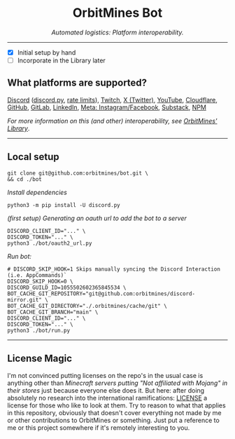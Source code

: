 <div align="center">  

# OrbitMines Bot
*Automated logistics: Platform interoperability.*

</div>

---

- [x] Initial setup by hand
- [ ] Incorporate in the Library later

## What platforms are supported?
[Discord](https://discord.com/developers/docs/) ([discord.py](https://github.com/Rapptz/discord.py), [rate limits](https://discord.com/developers/docs/topics/rate-limits#:~:text=global%22%3A%20true%20%7D-,Global%20Rate%20Limit,rate%20limit%20on%20a%20route.)), [Twitch](), [X (Twitter)](), [YouTube](), [Cloudflare](), [GitHub](https://github.com/apps/orbitmines), [GitLab](https://gitlab.com/groups/orbitmines/-/settings/applications), [LinkedIn](https://www.linkedin.com/developers/apps), [Meta: Instagram/Facebook](https://developers.facebook.com/apps/), [Substack](https://orbitmines.substack.com/), [NPM](https://www.npmjs.com/org/orbitmines)

*For more information on this (and other) interoperability, see [OrbitMines' Library](https://github.com/orbitmines/library)*.

---

## Local setup

```shell
git clone git@github.com:orbitmines/bot.git \
&& cd ./bot
```

*Install dependencies*
```shell
python3 -m pip install -U discord.py
```

*(first setup) Generating an oauth url to add the bot to a server*
```shell
DISCORD_CLIENT_ID="..." \
DISCORD_TOKEN="..." \
python3 ./bot/oauth2_url.py
```

*Run bot:*
```shell
# DISCORD_SKIP_HOOK=1 Skips manually syncing the Discord Interaction (i.e. AppCommands)`
DISCORD_SKIP_HOOK=0 \
DISCORD_GUILD_ID=1055502602365845534 \
BOT_CACHE_GIT_REPOSITORY="git@github.com:orbitmines/discord-mirror.git" \
BOT_CACHE_GIT_DIRECTORY="./.orbitmines/cache/git" \
BOT_CACHE_GIT_BRANCH="main" \
DISCORD_CLIENT_ID="..." \
DISCORD_TOKEN="..." \
python3 ./bot/run.py
```

---

## License Magic

I'm not convinced putting licenses on the repo's in the usual case is anything other than *Minecraft servers putting "Not affiliated with Mojang" in their stores* just because everyone else does it. But here: after doing absolutely no research into the international ramifications: [LICENSE](./LICENSE) a license for those who like to look at them. Try to reason to what that applies in this repository, obviously that doesn't cover everything not made by me or other contributions to OrbitMines or something. Just put a reference to me or this project somewhere if it's remotely interesting to you.